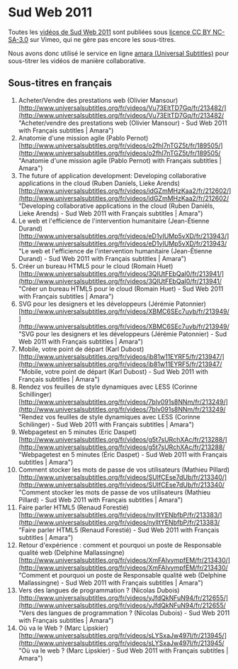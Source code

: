 # Sud Web 2011 

Toutes les [vidéos de Sud Web 2011](https://vimeo.com/album/1908328) sont publiées sous [licence CC BY NC-SA-3.0](http://creativecommons.org/licenses/by-nc-sa/3.0/ "Creative Commons &mdash; Attribution-NonCommercial-ShareAlike 3.0 Unported
  &mdash; CC BY-NC-SA 3.0") sur Vimeo, qui ne gère pas encore les sous-titres.

Nous avons donc utilisé le service en ligne [amara (Universal Subtitles)](http://www.universalsubtitles.org/fr/) pour sous-titrer les vidéos de manière collaborative.

## Sous-titres en français

 1. Acheter/Vendre des prestations web (Olivier Mansour) [http://www.universalsubtitles.org/fr/videos/Vu73EltTD7Gq/fr/213482/](http://www.universalsubtitles.org/fr/videos/Vu73EltTD7Gq/fr/213482/ "Acheter/vendre des prestations web (Olivier Mansour)  - Sud Web 2011 with Français subtitles | Amara")
 2. Anatomie d'une mission agile  (Pablo Pernot) [http://www.universalsubtitles.org/fr/videos/o2fhI7nTGZ5t/fr/189505/](http://www.universalsubtitles.org/fr/videos/o2fhI7nTGZ5t/fr/189505/ "Anatomie d'une mission agile (Pablo Pernot) with Français subtitles | Amara")
 3. The future of application development: Developing collaborative applications in the cloud (Ruben Daniels, Lieke Arends) [http://www.universalsubtitles.org/fr/videos/idGZmMHzKaa2/fr/212602/](http://www.universalsubtitles.org/fr/videos/idGZmMHzKaa2/fr/212602/ "Developing collaborative applications in the cloud  (Ruben Daniëls, Lieke Arends) - Sud Web 2011 with  Français subtitles | Amara")
 4. Le web et l'efficience de l'intervention humanitaire (Jean-Étienne Durand) [http://www.universalsubtitles.org/fr/videos/eD1yIUMp5vXD/fr/213943/](http://www.universalsubtitles.org/fr/videos/eD1yIUMp5vXD/fr/213943/ "Le web et l&#39;efficience de l&#39;intervention humanitaire (Jean-Étienne Durand) - Sud Web 2011 with Français subtitles | Amara")
 5. Créer un bureau HTML5 pour le cloud (Romain Huet) [http://www.universalsubtitles.org/fr/videos/3QlUtFEbQaI0/fr/213941/](http://www.universalsubtitles.org/fr/videos/3QlUtFEbQaI0/fr/213941/ "Créer un bureau HTML5 pour le cloud (Romain Huet) - Sud Web 2011 with Français subtitles | Amara")
 6. SVG pour les designers et les développeurs (Jérémie Patonnier)[http://www.universalsubtitles.org/fr/videos/XBMC6SEc7uyb/fr/213949/](http://www.universalsubtitles.org/fr/videos/XBMC6SEc7uyb/fr/213949/ "SVG pour les designers et les développeurs (Jérémie Patonnier) - Sud Web 2011 with Français subtitles | Amara")
 7. Mobile, votre point de départ (Karl Dubost) [http://www.universalsubtitles.org/fr/videos/ib81w11EYRF5/fr/213947/](http://www.universalsubtitles.org/fr/videos/ib81w11EYRF5/fr/213947/ "Mobile, votre point de départ (Karl Dubost) - Sud Web 2011 with Français subtitles | Amara")
 8. Rendez vos feuilles de style dynamiques avec LESS (Corinne Schillinger) [http://www.universalsubtitles.org/fr/videos/7blv091s8NNm/fr/213249/](http://www.universalsubtitles.org/fr/videos/7blv091s8NNm/fr/213249/ "Rendez vos feuilles de style dynamiques avec LESS (Corinne Schilinger) - Sud Web 2011 with Français subtitles | Amara")
 9. Webpagetest en 5 minutes (Eric Daspet) [http://www.universalsubtitles.org/fr/videos/g5t7sURchXAc/fr/213288/](http://www.universalsubtitles.org/fr/videos/g5t7sURchXAc/fr/213288/ "Webpagetest en 5 minutes (Éric Daspet) - Sud Web 2011 with Français subtitles | Amara")
 10. Comment stocker les mots de passe de vos utilisateurs (Mathieu Pillard) [http://www.universalsubtitles.org/fr/videos/SUIfCEse7dUb/fr/213340/](http://www.universalsubtitles.org/fr/videos/SUIfCEse7dUb/fr/213340/ "Comment stocker les mots de passe de vos utilisateurs (Mathieu Pillard) - Sud Web 2011 with Français subtitles | Amara")
 11. Faire parler HTML5 (Renaud Forestié) [http://www.universalsubtitles.org/fr/videos/nylItYENbfbP/fr/213383/](http://www.universalsubtitles.org/fr/videos/nylItYENbfbP/fr/213383/ "Faire parler HTML5 (Renaud Forestié) - Sud Web 2011 with Français subtitles | Amara")
 12. Retour d'expérience : comment et pourquoi un poste de Responsable qualité web (Delphine Mallassingne) [http://www.universalsubtitles.org/fr/videos/XmFAIvympfEM/fr/213430/](http://www.universalsubtitles.org/fr/videos/XmFAIvympfEM/fr/213430/ "Comment et pourquoi un poste de Responsable qualité web (Delphine Mallassingne) - Sud Web 2011 with Français subtitles | Amara")
 13. Vers des langues de programmation ? (Nicolas Dubois) [http://www.universalsubtitles.org/fr/videos/yJfdQkNFuN94/fr/212655/](http://www.universalsubtitles.org/fr/videos/yJfdQkNFuN94/fr/212655/ "Vers des langues de programmation ? (Nicolas Dubois) - Sud Web 2011 with Français subtitles | Amara")
 14. Où va le Web ? (Marc Lipskier) [http://www.universalsubtitles.org/fr/videos/sLYSxaJw497I/fr/213945/](http://www.universalsubtitles.org/fr/videos/sLYSxaJw497I/fr/213945/ "Où va le web ? (Marc Lipskier) - Sud Web 2011 with Français subtitles | Amara")


